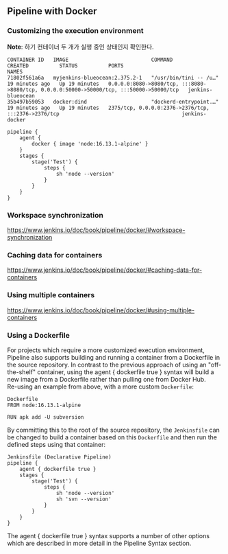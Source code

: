 ## Pipeline with Docker
### Customizing the execution environment
**Note**: 하기 컨테이너 두 개가 실행 중인 상태인지 확인한다.
```text
CONTAINER ID   IMAGE                           COMMAND                  CREATED          STATUS          PORTS                                                                                      NAMES
71802f561a6a   myjenkins-blueocean:2.375.2-1   "/usr/bin/tini -- /u…"   19 minutes ago   Up 19 minutes   0.0.0.0:8080->8080/tcp, :::8080->8080/tcp, 0.0.0.0:50000->50000/tcp, :::50000->50000/tcp   jenkins-blueocean
35b497b59053   docker:dind                     "dockerd-entrypoint.…"   19 minutes ago   Up 19 minutes   2375/tcp, 0.0.0.0:2376->2376/tcp, :::2376->2376/tcp                                        jenkins-docker
```
```text
pipeline {
    agent {
        docker { image 'node:16.13.1-alpine' }
    }
    stages {
        stage('Test') {
            steps {
                sh 'node --version'
            }
        }
    }
}
```
### Workspace synchronization
https://www.jenkins.io/doc/book/pipeline/docker/#workspace-synchronization
### Caching data for containers
https://www.jenkins.io/doc/book/pipeline/docker/#caching-data-for-containers
### Using multiple containers
https://www.jenkins.io/doc/book/pipeline/docker/#using-multiple-containers
### Using a Dockerfile
For projects which require a more customized execution environment, Pipeline also supports building and running a
container from a Dockerfile in the source repository. In contrast to the previous approach of using an "off-the-shelf"
container, using the agent { dockerfile true } syntax will build a new image from a Dockerfile rather than pulling one
from Docker Hub.  
Re-using an example from above, with a more custom `Dockerfile`:
```text
Dockerfile
FROM node:16.13.1-alpine

RUN apk add -U subversion
```
By committing this to the root of the source repository, the `Jenkinsfile` can be changed to build a container based on
this `Dockerfile` and then run the defined steps using that container:
```text
Jenkinsfile (Declarative Pipeline)
pipeline {
    agent { dockerfile true }
    stages {
        stage('Test') {
            steps {
                sh 'node --version'
                sh 'svn --version'
            }
        }
    }
}
```
The agent { dockerfile true } syntax supports a number of other options which are described in more detail in the
Pipeline Syntax section.